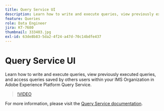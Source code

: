 ```yaml
---
title: Query Service UI
description: Learn how to write and execute queries, view previously executed queries, and access queries saved by others users within your IMS Organization in Adobe Experience Platform Query Service.
feature: Queries
role: Data Engineer
jira: KT-7680
thumbnail: 333403.jpg
exl-id: 63de8b83-5da2-4f24-a47d-70c14bdfe437
---
```

# Query Service UI

Learn how to write and execute queries, view previously executed queries, and access queries saved by others users within your IMS Organization in Adobe Experience Platform Query Service. 

>[!VIDEO](https://video.tv.adobe.com/v/333403?quality=12&learn=on)

For  more information, please visit the [Query Service documentation](https://experienceleague.adobe.com/docs/experience-platform/query/home.html).
